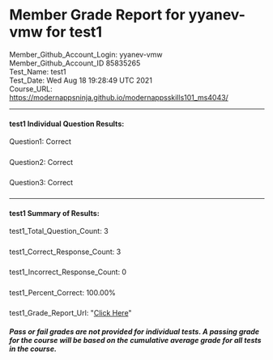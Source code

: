 # Member Grade Report for yyanev-vmw for test1  
   
Member_Github_Account_Login: yyanev-vmw  
Member_Github_Account_ID 85835265  
Test_Name: test1  
Test_Date: Wed Aug 18 19:28:49 UTC 2021  
Course_URL: https://modernappsninja.github.io/modernappsskills101_ms4043/  
   
---  
#### test1 Individual Question Results:  
Question1: Correct  
#####  
Question2: Correct  
#####  
Question3: Correct  
#####  
---  
#### test1 Summary of Results:  
test1_Total_Question_Count: 3  
#####  
test1_Correct_Response_Count: 3  
#####  
test1_Incorrect_Response_Count: 0  
#####  
test1_Percent_Correct: 100.00%  
#####  
test1_Grade_Report_Url: "[Click Here](https://github.com/modernappsninjas/yyanev-vmw/blob/main/static/userdata/courses/modernappsskills101_ms4043/grade_report.pr177.test1.md)"
##### Pass or fail grades are not provided for individual tests. A passing grade for the course will be based on the cumulative average grade for all tests in the course.  
